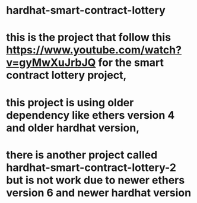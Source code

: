 # hardhat-smart-contract-lottery


# this is the project that follow this https://www.youtube.com/watch?v=gyMwXuJrbJQ for the smart contract lottery project, 
# this project is using older dependency like ethers version 4 and older hardhat version,
# there is another project called hardhat-smart-contract-lottery-2 but is not work due to newer ethers version 6 and newer hardhat version
